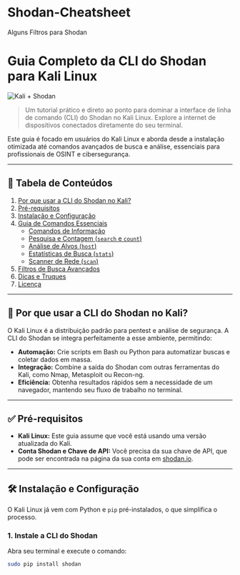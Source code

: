 # Shodan-Cheatsheet
Alguns Filtros para Shodan

# Guia Completo da CLI do Shodan para Kali Linux

![Kali + Shodan](https://i.imgur.com/gAYa7d9.png)

> Um tutorial prático e direto ao ponto para dominar a interface de linha de comando (CLI) do Shodan no Kali Linux. Explore a internet de dispositivos conectados diretamente do seu terminal.

Este guia é focado em usuários do Kali Linux e aborda desde a instalação otimizada até comandos avançados de busca e análise, essenciais para profissionais de OSINT e cibersegurança.

---

## 📖 Tabela de Conteúdos

1.  [Por que usar a CLI do Shodan no Kali?](#-por-que-usar-a-cli-do-shodan-no-kali)
2.  [Pré-requisitos](#-pré-requisitos)
3.  [Instalação e Configuração](#-instalação-e-configuração)
4.  [Guia de Comandos Essenciais](#-guia-de-comandos-essenciais)
    * [Comandos de Informação](#comandos-de-informação)
    * [Pesquisa e Contagem (`search` e `count`)](#pesquisa-e-contagem-search-e-count)
    * [Análise de Alvos (`host`)](#análise-de-alvos-host)
    * [Estatísticas de Busca (`stats`)](#estatísticas-de-busca-stats)
    * [Scanner de Rede (`scan`)](#scanner-de-rede-scan)
5.  [Filtros de Busca Avançados](#-filtros-de-busca-avançados)
6.  [Dicas e Truques](#-dicas-e-truques)
7.  [Licença](#-licença)

---

## 🤔 Por que usar a CLI do Shodan no Kali?

O Kali Linux é a distribuição padrão para pentest e análise de segurança. A CLI do Shodan se integra perfeitamente a esse ambiente, permitindo:
* **Automação:** Crie scripts em Bash ou Python para automatizar buscas e coletar dados em massa.
* **Integração:** Combine a saída do Shodan com outras ferramentas do Kali, como Nmap, Metasploit ou Recon-ng.
* **Eficiência:** Obtenha resultados rápidos sem a necessidade de um navegador, mantendo seu fluxo de trabalho no terminal.

---

## ✅ Pré-requisitos

* **Kali Linux:** Este guia assume que você está usando uma versão atualizada do Kali.
* **Conta Shodan e Chave de API:** Você precisa da sua chave de API, que pode ser encontrada na página da sua conta em [shodan.io](https://account.shodan.io).

---

## 🛠️ Instalação e Configuração

O Kali Linux já vem com Python e `pip` pré-instalados, o que simplifica o processo.

### 1. Instale a CLI do Shodan

Abra seu terminal e execute o comando:
```bash
sudo pip install shodan
